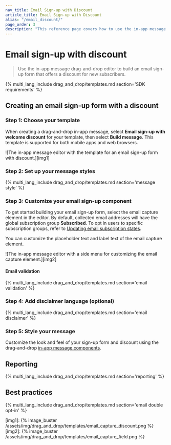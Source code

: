 ```yaml
---
nav_title: Email Sign-up with Discount
article_title: Email Sign-up with Discount
alias: "/email_discount/"
page_order: 3
description: "This reference page covers how to use the in-app message drag-and-drop editor to build an email sign-up form that offers a discount for new subscribers."
---
```


# Email sign-up with discount

> Use the in-app message drag-and-drop editor to build an email sign-up form that offers a discount for new subscribers.

{% multi_lang_include drag_and_drop/templates.md section='SDK requirements' %}

## Creating an email sign-up form with a discount

### Step 1: Choose your template

When creating a drag-and-drop in-app message, select **Email sign-up with welcome discount** for your template, then select **Build message**. This template is supported for both mobile apps and web browsers.

![The in-app message editor with the template for an email sign-up form with discount.][img1]

### Step 2: Set up your message styles

{% multi_lang_include drag_and_drop/templates.md section='message style' %}

### Step 3: Customize your email sign-up component

To get started building your email sign-up form, select the email capture element in the editor. By default, collected email addresses will have the global subscription group **Subscribed**. To opt in users to specific subscription groups, refer to [Updating email subscription states]({{site.baseurl}}/user_guide/message_building_by_channel/email/managing_user_subscriptions#updating-email-subscription-states).

You can customize the placeholder text and label text of the email capture element.

![The in-app message editor with a side menu for customizing the email capture element.][img2]

#### Email validation

{% multi_lang_include drag_and_drop/templates.md section='email validation' %}

### Step 4: Add disclaimer language (optional)

{% multi_lang_include drag_and_drop/templates.md section='email disclaimer' %}

### Step 5: Style your message

Customize the look and feel of your sign-up form and discount using the drag-and-drop [in-app message components][3].

## Reporting

{% multi_lang_include drag_and_drop/templates.md section='reporting' %}

## Best practices

{% multi_lang_include drag_and_drop/templates.md section='email double opt-in' %}


[img1]: {% image_buster /assets/img/drag_and_drop/templates/email_capture_discount.png %} 
[img2]: {% image_buster /assets/img/drag_and_drop/templates/email_capture_field.png %} 

[3]: {{site.baseurl}}/user_guide/message_building_by_channel/in-app_messages/drag_and_drop/style_settings/#message-components